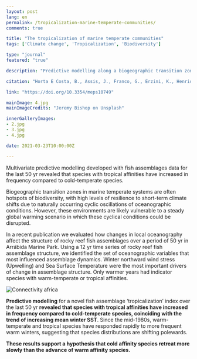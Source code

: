 ```yaml
---
layout: post
lang: en
permalink: /tropicalization-marine-temperate-communities/
comments: true

title: "The tropicalization of marine temperate communities"
tags: ['Climate change', 'Tropicalization', 'Biodiversity']

type: "journal"
featured: "true"

description: "Predictive modelling along a biogeographic transition zone revealed that species with tropical affinities have increased in frequency compared to cold-temperate species."

citation: "Horta E Costa, B., Assis, J., Franco, G., Erzini, K., Henriques, M., Gonçalves, E. J., et al. (2014). Tropicalization of fish assemblages in temperate biogeographic transition zones. Marine Ecology Progress Series 504, 241–252."

link: "https://doi.org/10.3354/meps10749"

mainImage: 4.jpg
mainImageCredits: "Jeremy Bishop on Unsplash"

innerGalleryImages:
- 2.jpg
- 3.jpg
- 4.jpg

date: 2021-03-23T10:00:00Z

---
```


Multivariate predictive modelling developed with fish assemblages data for the last 50 yr revealed that species with tropical affinities have increased in frequency compared to cold-temperate species.

Biogeographic transition zones in marine temperate systems are often hotspots of biodiversity, with high levels of resilience to short-term climate shifts due to naturally occurring cyclic oscillations of oceanographic conditions. However, these environments are likely vulnerable to a steady global warming scenario in which these cyclical conditions could be disrupted.

In a recent publication we evaluated how changes in local oceanography affect the structure of rocky reef fish assemblages over a period of 50 yr in Arrábida Marine Park. Using a 12 yr time series of rocky reef fish assemblage structure, we identified the set of oceanographic variables that most influenced assemblage dynamics. Winter northward wind stress (Upwelling) and Sea Surface Temperature were the most important drivers of change in assemblage structure. Only warmer years had indicator species with warm-temperate or tropical affinities.

<img src="{{ site.baseurl }}/assets/images/posts/4_1.jpg" alt="Connectivity africa" style="max-height: 625px;">

<b>Predictive modelling</b> for a novel fish assemblage ‘tropicalization’ index over the last 50 yr <b>revealed that species with tropical affinities have increased in frequency compared to cold-temperate species, coinciding with the trend of increasing mean winter SST</b>. Since the mid-1980s, warm-temperate and tropical species have responded rapidly to more frequent warm winters, suggesting that species distributions are shifting polewards.

<b>These results support a hypothesis that cold affinity species retreat more slowly than the advance of warm affinity species.</b>

